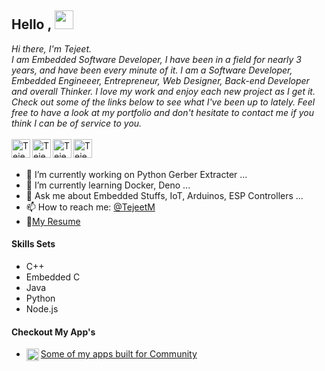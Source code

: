 ## Hello , <img src="https://media.giphy.com/media/hvRJCLFzcasrR4ia7z/giphy.gif" width="30px">
<i>
Hi there, I'm Tejeet.<br>
I am Embedded Software Developer, I have been in a field for nearly 3 years, and have been every minute of it. I am a Software Developer, Embedded Engineeer, Entrepreneur, Web Designer, Back-end Developer and overall Thinker. I love my work and enjoy each new project as I get it. Check out some of the links below to see what I've been up to lately. Feel free to have a look at my portfolio and don't hesitate to contact me if you think I can be of service to you.
</i>
<br>
<br>

<a href="https://tejeet.com">
  <img align="left" alt="Tejeet Magar Personal Site" width="30px" src="https://tejeet.com/images/github/mysite.png" />
</a>
<a href="https://twitter.com/tejeetm">
  <img align="left" alt="Tejeet Magar | Twitter" width="30px" src="https://tejeet.com/images/github/twitter.png" />
</a>
<a href="https://in.linkedin.com/in/tejeet-magar-613360b2">
  <img align="left" alt="Tejeet Magar LinkedIN" width="30px" src="https://tejeet.com/images/github/linkedin.png" />
</a>
<a href="https://github.com/Tejeet">
  <img align="left" alt="Tejeet Magar GitHub" width="30px" src="https://tejeet.com/images/github/github.png" />
</a>

<br>
<br>

- 🔭 I’m currently working on Python Gerber Extracter ...
- 🌱 I’m currently learning Docker, Deno ...
- 💬 Ask me about Embedded Stuffs, IoT, Arduinos, ESP Controllers ...
- 📫 How to reach me: [@TejeetM](https://twitter.com/tejeetm)
- 📝[My Resume](https://tejeet.com/media/Tejeet_Magar_resume.pdf)

#### Skills Sets 
- C++
- Embedded C
- Java
- Python
- Node.js

#### Checkout My App's
- <a href="https://play.google.com/store/apps/developer?id=TeJEet+Magar">
  <img align="left" alt="Some of my apps built for Community" width="20px" src="https://tejeet.com/images/github/googleplay.png" /> Some of my apps built for Community
</a> 



